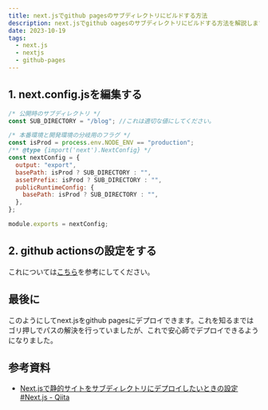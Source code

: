 ```yaml
---
title: next.jsでgithub pagesのサブディレクトリにビルドする方法
description: next.jsでgithub oagesのサブディレクトリにビルドする方法を解説します。
date: 2023-10-19
tags:
  - next.js
  - nextjs
  - github-pages
---
```


## 1. next.config.jsを編集する

```js
/* 公開時のサブディレクトリ */
const SUB_DIRECTORY = "/blog"; //これは適切な値にしてください。

/* 本番環境と開発環境の分岐用のフラグ */
const isProd = process.env.NODE_ENV == "production";
/** @type {import('next').NextConfig} */
const nextConfig = {
  output: "export",
  basePath: isProd ? SUB_DIRECTORY : "",
  assetPrefix: isProd ? SUB_DIRECTORY : "",
  publicRuntimeConfig: {
    basePath: isProd ? SUB_DIRECTORY : "",
  },
};

module.exports = nextConfig;
```

## 2. github actionsの設定をする

これについては[こちら](./20230831)を参考にしてください。

## 最後に

このようにしてnext.jsをgithub pagesにデプロイできます。これを知るまではゴリ押しでパスの解決を行っていましたが、これで安心師でデプロイできるようになりました。

## 参考資料

- [Next.jsで静的サイトをサブディレクトリにデプロイしたいときの設定 #Next.js - Qiita](https://qiita.com/hiropy0123/items/02ab91f69dbfa4e2797f)

